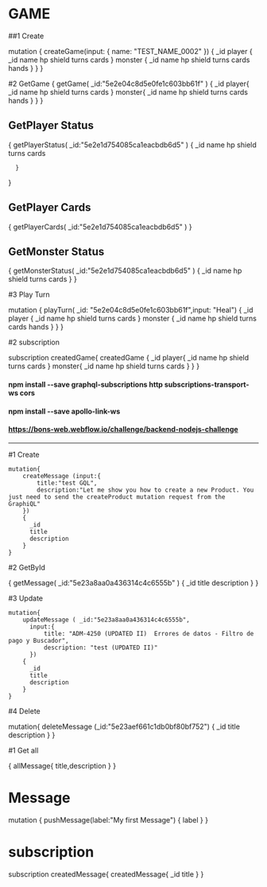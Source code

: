 
# GAME


##1 Create

  mutation {
    createGame(input: {
        name: "TEST_NAME_0002"
    }) {
        _id
        player {
            _id
            name
            hp
            shield
            turns
            cards
        }
        monster {
            _id
            name
            hp
            shield
            turns
            cards
            hands
        }
    }
}


#2 GetGame
  {
    getGame(
        _id:"5e2e04c8d5e0fe1c603bb61f"
    )  {
         _id
      player{
				_id
				name
        hp
        shield
        turns
				cards
       }
       monster{
				_id
				name
        hp
        shield
        turns
				cards
        hands
       }
      }
  }

## GetPlayer Status
  {
    getPlayerStatus(
        _id:"5e2e1d754085ca1eacbdb6d5"
    )  {
         _id
      	name
        hp
        shield
        turns
				cards

      }
  }

## GetPlayer Cards

  {
    getPlayerCards(
      _id:"5e2e1d754085ca1eacbdb6d5"
    )
  }

## GetMonster Status
  {
    getMonsterStatus(
        _id:"5e2e1d754085ca1eacbdb6d5"
    )  {
         _id
      	name
        hp
        shield
        turns
				cards
      }
  }

#3 Play Turn

mutation {
    playTurn(
        _id: "5e2e04c8d5e0fe1c603bb61f",input: "Heal") {
        _id
        player {
            _id
            name
            hp
            shield
            turns
            cards
        }
        monster {
            _id
            name
            hp
            shield
            turns
            cards
            hands
        }
    }
}



#2 subscription

subscription createdGame{
  createdGame {
        _id
      player{
				_id
				name
        hp
        shield
        turns
				cards
       }
       monster{
				_id
				name
        hp
        shield
        turns
				cards
       }
    }
 }

#### npm install --save graphql-subscriptions http subscriptions-transport-ws cors
#### npm install --save apollo-link-ws


#### https://bons-web.webflow.io/challenge/backend-nodejs-challenge



----------------------------------------------------------------------------------------------

#1 Create

    mutation{
        createMessage (input:{
            title:"test GQL",
            description:"Let me show you how to create a new Product. You just need to send the createProduct mutation request from the GraphiQL"
        })
        {
          _id
          title
          description
        }
    }

#2 GetById

 {
    getMessage(
        _id:"5e23a8aa0a436314c4c6555b"
    ) {
        _id
        title
        description
    }
}



#3 Update

    mutation{
        updateMessage ( _id:"5e23a8aa0a436314c4c6555b",
          input:{
              title: "ADM-4250 (UPDATED II)  Errores de datos - Filtro de pago y Buscador",
              description: "test (UPDATED II)"
          })
        {
          _id
          title
          description
        }
    }

#4 Delete

 mutation{
        deleteMessage (_id:"5e23aef661c1db0bf80bf752")
        {
          _id
          title
          description
        }
    }

#1 Get all

{
        allMessage{
          title,description
        }
}


# Message

mutation {
  pushMessage(label:"My first Message") {
    label
  }
}


# subscription

subscription createdMessage{
  createdMessage{
 	_id
  title
  }
 }
